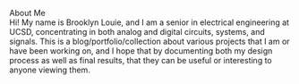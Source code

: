 About Me  
Hi! My name is Brooklyn Louie, and I am a senior in electrical engineering at UCSD, concentrating in both analog and digital circuits, systems, and signals. This is a blog/portfolio/collection about various projects that I am or have been working on, and I hope that by documenting both my design process as well as final results, that they can be useful or interesting to anyone viewing them.
